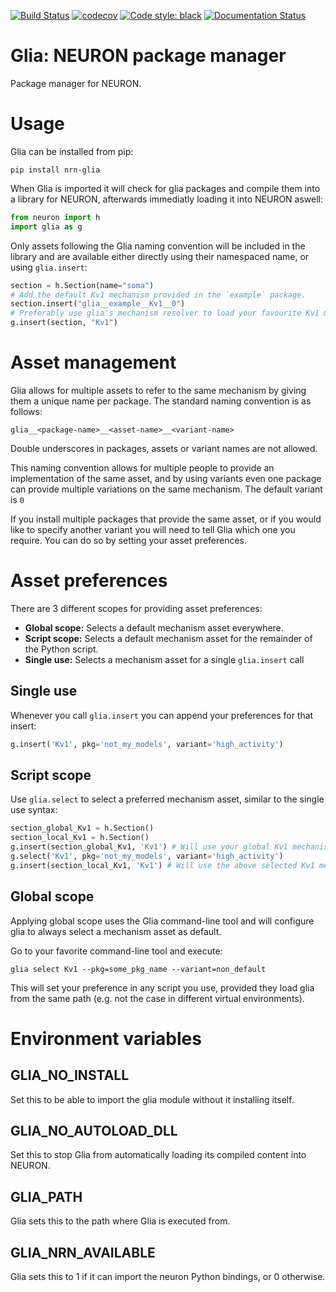 [![Build Status](https://travis-ci.org/dbbs-lab/glia.svg?branch=master)](https://travis-ci.org/dbbs-lab/glia)
[![codecov](https://codecov.io/gh/dbbs-lab/glia/branch/master/graph/badge.svg)](https://codecov.io/gh/dbbs-lab/glia)
[![Code style: black](https://img.shields.io/badge/code%20style-black-000000.svg)](https://github.com/psf/black)
[![Documentation Status](https://readthedocs.org/projects/nrn-glia/badge/?version=latest)](https://nrn-glia.readthedocs.io/en/latest/?badge=latest)

# Glia: NEURON package manager

Package manager for NEURON.

# Usage

Glia can be installed from pip:

    pip install nrn-glia

When Glia is imported it will check for glia packages and compile them
into a library for NEURON, afterwards immediatly loading it into NEURON
aswell:

``` python
from neuron import h
import glia as g
```

Only assets following the Glia naming convention will be included in the
library and are available either directly using their namespaced name,
or using `glia.insert`:

``` python
section = h.Section(name="soma")
# Add the default Kv1 mechanism provided in the `example` package.
section.insert("glia__example__Kv1__0")
# Preferably use glia's mechanism resolver to load your favourite Kv1 mechanism.
g.insert(section, "Kv1")
```

# Asset management

Glia allows for multiple assets to refer to the same mechanism by giving
them a unique name per package. The standard naming convention is as
follows:

    glia__<package-name>__<asset-name>__<variant-name>

Double underscores in packages, assets or variant names are not allowed.

This naming convention allows for multiple people to provide an
implementation of the same asset, and by using variants even one package
can provide multiple variations on the same mechanism. The default
variant is `0`

If you install multiple packages that provide the same asset, or if you
would like to specify another variant you will need to tell Glia which
one you require. You can do so by setting your asset preferences.

# Asset preferences

There are 3 different scopes for providing asset preferences:

  - **Global scope:** Selects a default mechanism asset everywhere.
  - **Script scope:** Selects a default mechanism asset for the
    remainder of the Python script.
  - **Single use:** Selects a mechanism asset for a single `glia.insert`
    call

## Single use

Whenever you call `glia.insert` you can append your preferences for that
insert:

``` python
g.insert('Kv1', pkg='not_my_models', variant='high_activity')
```

## Script scope

Use `glia.select` to select a preferred mechanism asset, similar to the
single use syntax:

``` python
section_global_Kv1 = h.Section()
section_local_Kv1 = h.Section()
g.insert(section_global_Kv1, 'Kv1') # Will use your global Kv1 mechanism
g.select('Kv1', pkg='not_my_models', variant='high_activity')
g.insert(section_local_Kv1, 'Kv1') # Will use the above selected Kv1 mechanism
```

## Global scope

Applying global scope uses the Glia command-line tool and will configure
glia to always select a mechanism asset as default.

Go to your favorite command-line tool and execute:

    glia select Kv1 --pkg=some_pkg_name --variant=non_default

This will set your preference in any script you use, provided they load
glia from the same path (e.g. not the case in different virtual
environments).

# Environment variables

## GLIA\_NO\_INSTALL

Set this to be able to import the glia module without it installing
itself.

## GLIA\_NO\_AUTOLOAD\_DLL

Set this to stop Glia from automatically loading its compiled content
into NEURON.

## GLIA\_PATH

Glia sets this to the path where Glia is executed from.

## GLIA\_NRN\_AVAILABLE

Glia sets this to 1 if it can import the neuron Python bindings, or 0
otherwise.
